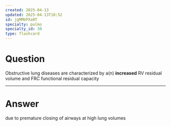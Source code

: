 ```yaml
---
created: 2025-04-13
updated: 2025-04-13T10:52
id: jgMMbPXa0T
specialty: pulmo
specialty_id: 30
type: flashcard
---
```


# Question
Obstructive lung diseases are characterized by a(n) **increased** RV residual volume and FRC functional residual capacity

---

# Answer
due to premature closing of airways at high lung volumes